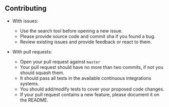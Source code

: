 ## Contributing 

- With issues:
  - Use the search tool before opening a new issue.
  - Please provide source code and commit sha if you found a bug.
  - Review existing issues and provide feedback or react to them.

- With pull requests:
  - Open your pull request against `master`
  - Your pull request should have no more than two commits, if not you should squash them.
  - It should pass all tests in the available continuous integrations systems.
  - You should add/modify tests to cover your proposed code changes.
  - If your pull request contains a new feature, please document it on the README.
